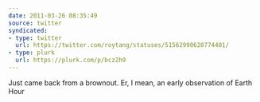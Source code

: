 ```yaml
---
date: 2011-03-26 08:35:49
source: twitter
syndicated:
- type: twitter
  url: https://twitter.com/roytang/statuses/51562990620774401/
- type: plurk
  url: https://plurk.com/p/bcz2h9
---
```


Just came back from a brownout. Er, I mean, an early observation of Earth Hour